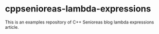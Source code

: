 # cppsenioreas-lambda-expressions
This is an examples repository of C++ Senioreas blog lambda expressions article.
